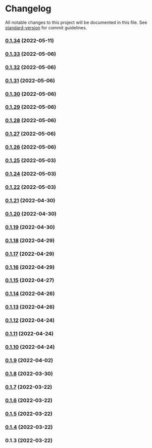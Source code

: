 # Changelog

All notable changes to this project will be documented in this file. See [standard-version](https://github.com/conventional-changelog/standard-version) for commit guidelines.

### [0.1.34](https://github.com/srclaunch/web-environment/compare/v0.1.33...v0.1.34) (2022-05-11)

### [0.1.33](https://github.com/srclaunch/web-environment/compare/v0.1.32...v0.1.33) (2022-05-06)

### [0.1.32](https://github.com/srclaunch/web-environment/compare/v0.1.31...v0.1.32) (2022-05-06)

### [0.1.31](https://github.com/srclaunch/web-environment/compare/v0.1.30...v0.1.31) (2022-05-06)

### [0.1.30](https://github.com/srclaunch/web-environment/compare/v0.1.29...v0.1.30) (2022-05-06)

### [0.1.29](https://github.com/srclaunch/web-environment/compare/v0.1.28...v0.1.29) (2022-05-06)

### [0.1.28](https://github.com/srclaunch/web-environment/compare/v0.1.27...v0.1.28) (2022-05-06)

### [0.1.27](https://github.com/srclaunch/web-environment/compare/v0.1.26...v0.1.27) (2022-05-06)

### [0.1.26](https://github.com/srclaunch/web-environment/compare/v0.1.25...v0.1.26) (2022-05-06)

### [0.1.25](https://github.com/srclaunch/web-environment/compare/v0.1.24...v0.1.25) (2022-05-03)

### [0.1.24](https://github.com/srclaunch/web-environment/compare/v0.1.22...v0.1.24) (2022-05-03)

### [0.1.22](https://github.com/srclaunch/web-environment/compare/v0.1.21...v0.1.22) (2022-05-03)

### [0.1.21](https://github.com/srclaunch/web-environment/compare/v0.1.20...v0.1.21) (2022-04-30)

### [0.1.20](https://github.com/srclaunch/web-environment/compare/v0.1.19...v0.1.20) (2022-04-30)

### [0.1.19](https://github.com/srclaunch/web-environment/compare/v0.1.18...v0.1.19) (2022-04-30)

### [0.1.18](https://github.com/srclaunch/web-environment/compare/v0.1.17...v0.1.18) (2022-04-29)

### [0.1.17](https://github.com/srclaunch/web-environment/compare/v0.1.16...v0.1.17) (2022-04-29)

### [0.1.16](https://github.com/srclaunch/web-environment/compare/v0.1.15...v0.1.16) (2022-04-29)

### [0.1.15](https://github.com/srclaunch/web-environment/compare/v0.1.14...v0.1.15) (2022-04-27)

### [0.1.14](https://github.com/srclaunch/web-environment/compare/v0.1.13...v0.1.14) (2022-04-26)

### [0.1.13](https://github.com/srclaunch/web-environment/compare/v0.1.12...v0.1.13) (2022-04-26)

### [0.1.12](https://github.com/srclaunch/web-environment/compare/v0.1.11...v0.1.12) (2022-04-24)

### [0.1.11](https://github.com/srclaunch/web-environment/compare/v0.1.10...v0.1.11) (2022-04-24)

### [0.1.10](https://github.com/srclaunch/web-environment/compare/v0.1.9...v0.1.10) (2022-04-24)

### [0.1.9](https://github.com/srclaunch/web-environment/compare/v0.1.8...v0.1.9) (2022-04-02)

### [0.1.8](https://github.com/srclaunch/web-environment/compare/v0.1.7...v0.1.8) (2022-03-30)

### [0.1.7](https://github.com/srclaunch/web-environment/compare/v0.1.6...v0.1.7) (2022-03-22)

### [0.1.6](https://github.com/srclaunch/web-environment/compare/v0.1.5...v0.1.6) (2022-03-22)

### [0.1.5](https://github.com/srclaunch/web-environment/compare/v0.1.4...v0.1.5) (2022-03-22)

### [0.1.4](https://github.com/srclaunch/web-environment/compare/v0.1.3...v0.1.4) (2022-03-22)

### 0.1.3 (2022-03-22)
